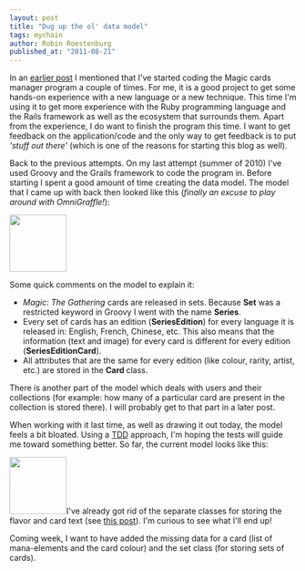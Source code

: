 ```yaml
---
layout: post
title: "Dug up the ol' data model"
tags: mychain
author: Robin Roestenburg
published_at: "2011-08-21"
---
```

<p>In an <a href="http://www.tamingthemindmonkey.com/65090142">earlier post</a> I mentioned that I've started coding the Magic cards manager program a couple of times. For me, it is a good project to get some hands-on experience with a new language or a new technique. This time I'm using it to get more experience with the Ruby programming language and the Rails framework as well as the ecosystem that surrounds them. Apart from the experience, I do want to finish the program this time. I want to get feedback on the application/code and the only way to get feedback is to put <em>'stuff out there'</em> (which is one of the reasons for starting this blog as well).</p>
<p>Back to the previous attempts. On my last attempt (summer of 2010) I've used Groovy and the Grails framework to code the program in. Before starting I spent a good amount of time creating the data model. The model that I came up with back then looked like this (<em>finally an excuse to play around with OmniGraffle!</em>):</p>
<p><img class="posterous_plugin_object posterous_plugin_object_image" src="http://getfile5.posterous.com/getfile/files.posterous.com/temp-2011-08-21/AfukfyiqluIxaaejxFuhFithqIjvsqgFhlDCAtdGkBpAHwwtsApwizsaGmiD/original_data_model.png.thumb100.png?content_part=tAGiFImCGsxjmuinIBBl" alt="" width="100" height="100" /></p>
<p>Some quick comments on the model to explain it:</p>
<ul>
<li><em>Magic: The Gathering</em> cards are released in sets. Because <strong>Set</strong> was a restricted keyword in Groovy I went with the name <strong>Series</strong>.</li>
<li>Every set of cards has an edition (<strong>SeriesEdition</strong>) for every language it is released in: English, French, Chinese, etc. This also means that the information (text and image) for every card is different for every edition (<strong>SeriesEditionCard</strong>).</li>
<li>All attributes that are the same for every edition (like colour, rarity, artist, etc.) are stored in the <strong>Card </strong>class.</li>
</ul>
<p>There is another part of the model which deals with users and their collections (for example: how many of a particular card are present in the collection is stored there). I will probably get to that part in a later post.</p>
<p>When working with it last time, as well as drawing it out today, the model feels a bit bloated. Using a <a href="http://www.agiledata.org/essays/tdd.html">TDD</a> approach, I'm hoping the tests will guide me toward something better. So far, the current model looks like this:</p>
<p><img class="posterous_plugin_object posterous_plugin_object_image" src="http://getfile3.posterous.com/getfile/files.posterous.com/temp-2011-08-21/yfdCxceEjFldviEpuuinCdshkxreesihgkmxkoznhFlbCjxyJbCtrzkadolh/current_datamodel.png.thumb100.png?content_part=osisuHEvkisnpmqHvBqu" alt="" width="100" height="100" />I've already got rid of the separate classes for storing the flavor and card text (see <a title="ActiveRecord: Persisting arrays using serialized attributes" href="http://www.tamingthemindmonkey.com/persisting-arrays-using-activerecords-seriali">this post</a>). I'm curious to see what I'll end up!</p>
<p>Coming week, I want to have added the missing data for a card (list of mana-elements and the card colour) and the set class (for storing sets of cards).</p>
